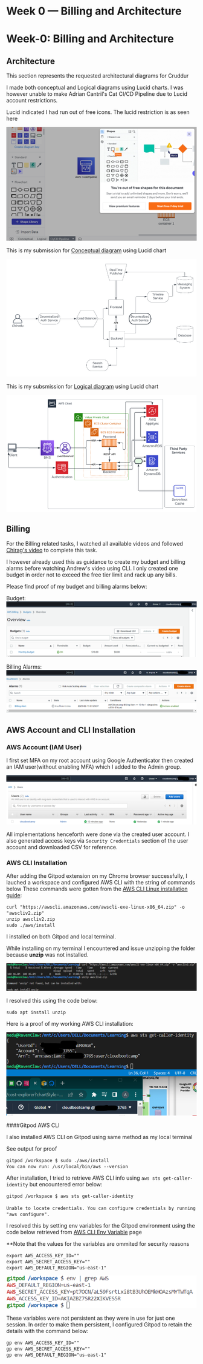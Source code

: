 # Week 0 — Billing and Architecture

# Week-0: Billing and Architecture
## Architecture
This section represents the requested architectural diagrams for Cruddur

I made both conceptual and Logical diagrams using Lucid charts.
I was however unable to make Adrian Cantril's Cat CI/CD Pipeline due to Lucid account restrictions. 

Lucid indicated I had run out of free icons. The lucid restriction is as seen here

 ![lucid error](images/Lucid%20error.png)

This is my submission for [Conceptual diagram](https://lucid.app/lucidchart/c50b264f-e17b-495d-9a39-5c23ddbec7a0/edit?viewport_loc=-2394%2C-322%2C2606%2C1216%2C0_0&invitationId=inv_09077203-7296-45c4-a02d-c4c66242c2c7) using Lucid chart 

![here](images/conceptual%20diagram.png)

This is my subsmission for [Logical diagram](https://lucid.app/lucidchart/c50b264f-e17b-495d-9a39-5c23ddbec7a0/edit?viewport_loc=-594%2C-151%2C2222%2C1037%2CLvNx.WRbXoQp&invitationId=inv_09077203-7296-45c4-a02d-c4c66242c2c7) using Lucid chart  

![here](images/Logical%20Diagram.png)

## Billing
For the Billing related tasks, I watched all available videos and followed [Chirag's video](https://www.youtube.com/watch?v=OVw3RrlP-sI&list=PLBfufR7vyJJ7k25byhRXJldB5AiwgNnWv&index=13) to complete this task.

I however already used this as guidance to create my budget and billing alarms before watching Andrew's video using CLI. I only created one budget in order not to exceed the free tier limit and rack up any bills.

Please find proof of my budget and billing alarms below:

Budget:
![Budget](images/Monthly%20budget.png)


Billing Alarms:
![Billing Alarms](images/Billing%20alarm.png)

## AWS Account and CLI Installation

### AWS Account (IAM User)
I first set MFA on my root account using Google Authenticator then created an IAM user(without enabling MFA) which I added to the Admin group. 

![here](images/IAM%20User.png)

All implementations henceforth were done via the created user account.
I also generated access keys via `Security Credentials` section of the user account and downloaded CSV for reference.

### AWS CLI Installation
After adding the Gitpod extension on my Chrome browser successfully, I lauched a workspace and configured AWS CLI with the string of commands below
These commands were gotten from the [AWS CLI Linux installation guide](https://docs.aws.amazon.com/cli/latest/userguide/getting-started-install.html):

```
curl "https://awscli.amazonaws.com/awscli-exe-linux-x86_64.zip" -o "awscliv2.zip"
unzip awscliv2.zip
sudo ./aws/install
```

I installed on both Gitpod and local terminal.

While installing on my terminal I encountered and issue unzipping the folder because **unzip** was not installed.

![](images/unzip%20error.png)

I resolved this using the code below:

```
sudo apt install unzip
```
Here is a proof of my working AWS CLI installation:

![AWS CLI installation](images/awsidentity.png)

####Gitpod AWS CLI

I also installed AWS CLI on Gitpod using same method as my local terminal

See output for proof
```
gitpod /workspace $ sudo ./aws/install
You can now run: /usr/local/bin/aws --version

```

After installation, I tried to retrieve AWS CLI info using `aws sts get-caller-identity` but encountered error below:

```
gitpod /workspace $ aws sts get-caller-identity

Unable to locate credentials. You can configure credentials by running "aws configure".
```

I resolved this by setting env variables for the Gitpod environment using the code below retrieved from [AWS CLI Env Variable](https://docs.aws.amazon.com/cli/latest/userguide/cli-configure-envvars.html) page


**Note that the values for the variables are ommited for security reasons
```
export AWS_ACCESS_KEY_ID=""
export AWS_SECRET_ACCESS_KEY=""
export AWS_DEFAULT_REGION="us-east-1"
```

![Setting env variables](images/env%20variables.png)

These variables were not persistent as they were in use for just one session.
In order to make them persistent, I configured Gitpod to retain the details with the command below:

```
gp env AWS_ACCESS_KEY_ID=""
gp env AWS_SECRET_ACCESS_KEY=""
gp env AWS_DEFAULT_REGION="us-east-1"
```
